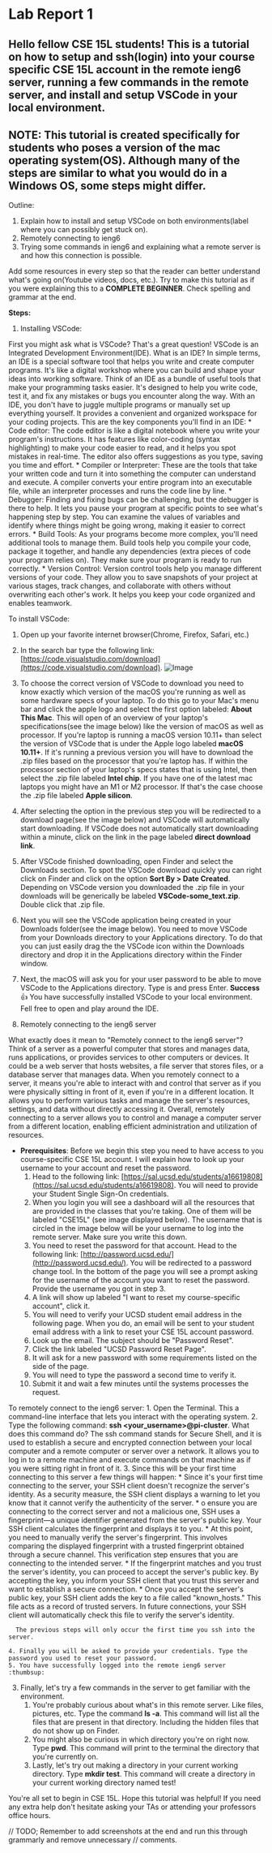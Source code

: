 # Lab Report 1

## Hello fellow CSE 15L students! This is a tutorial on how to setup and ssh(login) into your course specific CSE 15L account in the remote ieng6 server, running a few commands in the remote server, and install and setup VSCode in your local environment.
## NOTE: This tutorial is created specifically for students who poses a version of the mac operating system(OS). Although many of the steps are similar to what you would do in a Windows OS, some steps might differ.

Outline:
 1. Explain how to install and setup VSCode on both environments(label where you can possibly get stuck on).
 2. Remotely connecting to ieng6
 3. Trying some commands in ieng6 and explaining what a remote server is and how this connection is possible.

Add some resources in every step so that the reader can better understand what's going on(Youtube videos, docs, etc.). Try to make this tutorial as if you were explaining this to a **COMPLETE BEGINNER**. Check spelling and grammar at the end.

**Steps:**
1. Installing VSCode:

  First you might ask what is VSCode? That's a great question! VSCode is an Integrated Development Environment(IDE). What is an IDE? In simple terms, an IDE is a special software tool that helps you write and create computer programs. It's like a digital workshop where you can build and shape your ideas into working software. Think of an IDE as a bundle of useful tools that make your programming tasks easier. It's designed to help you write code, test it, and fix any mistakes or bugs you encounter along the way. With an IDE, you don't have to juggle multiple programs or manually set up everything yourself. It provides a convenient and organized workspace for your coding projects. This are the key components you'll find in an IDE:
	* Code editor: The code editor is like a digital notebook where you write your program's instructions. It has features like color-coding (syntax highlighting) to make your code easier to read, and it helps you spot mistakes in real-time. The editor also offers suggestions as you type, saving you time and effort.
	* Compiler or Interpreter: These are the tools that take your written code and turn it into something the computer can understand and execute. A compiler converts your entire program into an executable file, while an interpreter processes and runs the code line by line.
	* Debugger: Finding and fixing bugs can be challenging, but the debugger is there to help. It lets you pause your program at specific points to see what's happening step by step. You can examine the values of variables and identify where things might be going wrong, making it easier to correct errors.
	* Build Tools: As your programs become more complex, you'll need additional tools to manage them. Build tools help you compile your code, package it together, and handle any dependencies (extra pieces of code your program relies on). They make sure your program is ready to run correctly.
	* Version Control: Version control tools help you manage different versions of your code. They allow you to save snapshots of your project at various stages, track changes, and collaborate with others without overwriting each other's work. It helps you keep your code organized and enables teamwork.

  To install VSCode:
1. Open up your favorite internet browser(Chrome, Firefox, Safari, etc.)
2. In the search bar type the following link: [https://code.visualstudio.com/download](https://code.visualstudio.com/download).
	![Image](https://github.com/AlbardEspinoza/cse15l-lab-reports/blob/main/VSCode_download_page.png)

  3. To choose the correct version of VSCode to download you need to know exactly which version of the macOS you're running as well as some hardware specs of your laptop. To do this go to your Mac's menu bar and click the apple logo and select the first option labeled: **About This Mac**. This will open of an overview of your laptop's specifications(see the image below) like the version of macOS as well as processor. If you're laptop is running a macOS version 10.11+ than select the version of VSCode that is under the Apple logo labeled **macOS 10.11+**. If it's running a previous version you will have to download the .zip files based on the processor that you're laptop has. If within the processor section of your laptop's specs states that is using Intel, then select the .zip file labeled **Intel chip**. If you have one of the latest mac laptops you might have an M1 or M2 processor. If that's the case choose the .zip file labeled **Apple silicon**.
  4. After selecting the option in the previous step you will be redirected to a download page(see the image below) and VSCode will automatically start downloading. If VSCode does not automatically start downloading within a minute, click on the link in the page labeled **direct download link**.
  5. After VSCode finished downloading, open Finder and select the Downloads section. To spot the VSCode download quickly you can right click on Finder and click on the option **Sort By > Date Created**. Depending on VSCode version you downloaded the .zip file in your downloads will be generically be labeled **VSCode-some_text.zip**. Double click that .zip file.
  6. Next you will see the VSCode application being created in your Downloads folder(see the image below). You need to move VSCode from your Downloads directory to your Applications directory. To do that you can just easily drag the the VSCode icon within the Downloads directory and drop it in the Applications directory within the Finder window.
  7. Next, the macOS will ask you for your user password to be able to move VSCode to the Applications directory. Type is and press Enter.
  **Success** :thumbsup: You have successfully installed VSCode to your local environment. Fell free to open and play around the IDE.
2. Remotely connecting to the ieng6 server

  What exactly does it mean to "Remotely connect to the ieng6 server"? Think of a server as a powerful computer that stores and manages data, runs applications, or provides services to other computers or devices. It could be a web server that hosts websites, a file server that stores files, or a database server that manages data. When you remotely connect to a server, it means you're able to interact with and control that server as if you were physically sitting in front of it, even if you're in a different location. It allows you to perform various tasks and manage the server's resources, settings, and data without directly accessing it. Overall, remotely connecting to a server allows you to control and manage a computer server from a different location, enabling efficient administration and utilization of resources.
  * **Prerequisites**: Before we begin this step you need to have access to you course-specific CSE 15L account. I will explain how to look up your username to your account and reset the password.
    1. Head to the following link: [https://sal.ucsd.edu/students/a16619808](https://sal.ucsd.edu/students/a16619808). You will need to provide your Student Single Sign-On credentials.
    2. When you login you will see a dashboard will all the resources that are provided in the classes that you're taking. One of them will be labeled "CSE15L" (see image displayed below). The username that is circled in the image below will be your username to log into the remote server. Make sure you write this down.
    3. You need to reset the password for that account. Head to the following link: [http://password.ucsd.edu/](http://password.ucsd.edu/). You will be redirected to a password change tool. In the bottom of the page you will see a prompt asking for the username of the account you want to reset the password. Provide the username you got in step 3.
    4. A link will show up labeled "I want to reset my course-specific account", click it.
    5. You will need to verify your UCSD student email address in the following page. When you do, an email will be sent to your student email address with a link to reset your CSE 15L account password.
    6. Look up the email. The subject should be "Password Reset".
    7. Click the link labeled "UCSD Password Reset Page".
    8. It will ask for a new password with some requirements listed on the side of the page.
    9. You will need to type the password a second time to verify it.
    10. Submit it and wait a few minutes until the systems processes the request.

  To remotely connect to the ieng6 server:
    1. Open the Terminal. This a command-line interface that lets you interact with the operating system.
    2. Type the following command: **ssh <your_username>@pi-cluster**. What does this command do? The ssh command stands for Secure Shell, and it is used to establish a secure and encrypted connection between your local computer and a remote computer or server over a network. It allows you to log in to a remote machine and execute commands on that machine as if you were sitting right in front of it.
    3. Since this will be your first time connecting to this server a few things will happen:
      * Since it's your first time connecting to the server, your SSH client doesn't recognize the server's identity. As a security measure, the SSH client displays a warning to let you know that it cannot verify the authenticity of the server.
      * o ensure you are connecting to the correct server and not a malicious one, SSH uses a fingerprint—a unique identifier generated from the server's public key. Your SSH client calculates the fingerprint and displays it to you.
      * At this point, you need to manually verify the server's fingerprint. This involves comparing the displayed fingerprint with a trusted fingerprint obtained through a secure channel. This verification step ensures that you are connecting to the intended server.
      * If the fingerprint matches and you trust the server's identity, you can proceed to accept the server's public key. By accepting the key, you inform your SSH client that you trust this server and want to establish a secure connection.
      * Once you accept the server's public key, your SSH client adds the key to a file called "known_hosts." This file acts as a record of trusted servers. In future connections, your SSH client will automatically check this file to verify the server's identity.

      The previous steps will only occur the first time you ssh into the server.

    4. Finally you will be asked to provide your credentials. Type the password you used to reset your password.
    5. You have successfully logged into the remote ieng6 server :thumbsup:

3. Finally, let's try a few commands in the server to get familiar with the environment.
    1. You're probably curious about what's in this remote server. Like files, pictures, etc. Type the command **ls -a**. This command will list all the files that are present in that directory. Including the hidden files that do not show up on Finder.
    2. You might also be curious in which directory you're on right now. Type **pwd**. This command will print to the terminal the directory that you're currently on.
    3. Lastly, let's try out making a directory in your current working directory. Type **mkdir test**. This command will create a directory in your current working directory named test!

You're all set to begin in CSE 15L. Hope this tutorial was helpful! If you need any extra help don't hesitate asking your TAs or attending your professors office hours.


// TODO; Remember to add screenshots at the end and run this through grammarly and remove unnecessary
//       comments.
